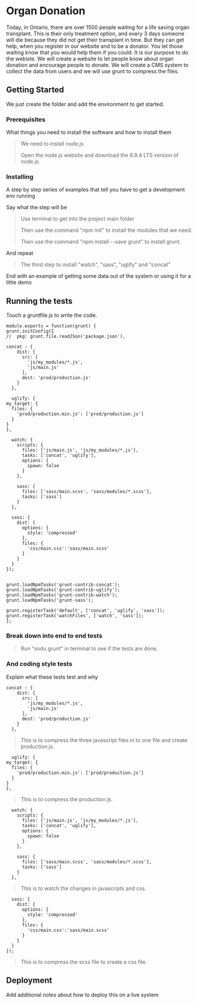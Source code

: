 # Organ Donation #
Today, in Ontario, there are over 1500 people waiting for a life saving organ transplant. This is their only treatment option, and every 3 days someone will die because they did not get their transplant in time. But they can get help, when you register in our website and to be a donator. You let those waiting know that you would help them if you could. It is our purpose to do the webiste.
We will create a website to let people know about organ donation and encourage people to donate.
We will create a CMS system to collect the data from users and we will use grunt to compress the files.

## Getting Started ##

We just create the folder and add the environment to get started.


### Prerequisites ###

What things you need to install the software and how to install them

>We need to install node.js
>
>Open the node.js website and download the 8.9.4 LTS version of node.js.
>

### Installing ###

A step by step series of examples that tell you have to get a development env running

Say what the step will be

>Use terminal to get into the project main folder
>
>Then use the command "npm init" to install the modules that we need.
>
>Then use the command "npm install --save grunt" to install grunt.

And repeat

>The third step to install "watch", "sass", "uglify" and "concat"

End with an example of getting some data out of the system or using it for a little demo

## Running the tests ##

Touch a gruntfile.js to write the code.

    module.exports = function(grunt) {
    grunt.initConfig({
    //  pkg: grunt.file.readJSon('package.json'),

    concat : {
        dist: {
          src: [
            'js/my_modules/*.js',
            'js/main.js'
          ],
          dest: 'prod/production.js'
        }
      },

      uglify: {
    my_target: {
      files: {
        'prod/production.min.js': ['prod/production.js']
      }
    }
    },

      watch: {
        scripts: {
          files: ['js/main.js', 'js/my_modules/*.js'],
          tasks: ['concat', 'uglify'],
          options: {
            spawn: false
          }
        },

        sass: {
          files: ['sass/main.scss', 'sass/modules/*.scss'],
          tasks: ['sass']
        }
      },

      sass: {
        dist: {
          options: {
            style: 'compressed'
          },
          files: {
            'css/main.css':'sass/main.scss'
          }
        }
      }
    });


    grunt.loadNpmTasks('grunt-contrib-concat');
    grunt.loadNpmTasks('grunt-contrib-uglify');
    grunt.loadNpmTasks('grunt-contrib-watch');
    grunt.loadNpmTasks('grunt-sass');

    grunt.registerTask('default', ['concat', 'uglify', 'sass']);
    grunt.registerTask('watchFiles', ['watch', 'sass']);
    };

### Break down into end to end tests ###

>Run "sodu grunt" in terminal to see if the tests are done.


### And coding style tests ###

Explain what these tests test and why

    concat : {
        dist: {
          src: [
            'js/my_modules/*.js',
            'js/main.js'
          ],
          dest: 'prod/production.js'
        }
      },
>This is to compress the three javascript files in to one file and create production.js.

      uglify: {
    my_target: {
      files: {
        'prod/production.min.js': ['prod/production.js']
      }
    }
    },
>This is to compress the production.js.

      watch: {
        scripts: {
          files: ['js/main.js', 'js/my_modules/*.js'],
          tasks: ['concat', 'uglify'],
          options: {
            spawn: false
          }
        },

        sass: {
          files: ['sass/main.scss', 'sass/modules/*.scss'],
          tasks: ['sass']
        }
      },
>This is to watch the changes in javascripts and css.

      sass: {
        dist: {
          options: {
            style: 'compressed'
          },
          files: {
            'css/main.css':'sass/main.scss'
          }
        }
      }
    });

>This is to compress the scss file to create a css file.

  
  

## Deployment ##

Add additional notes about how to deploy this on a live system
